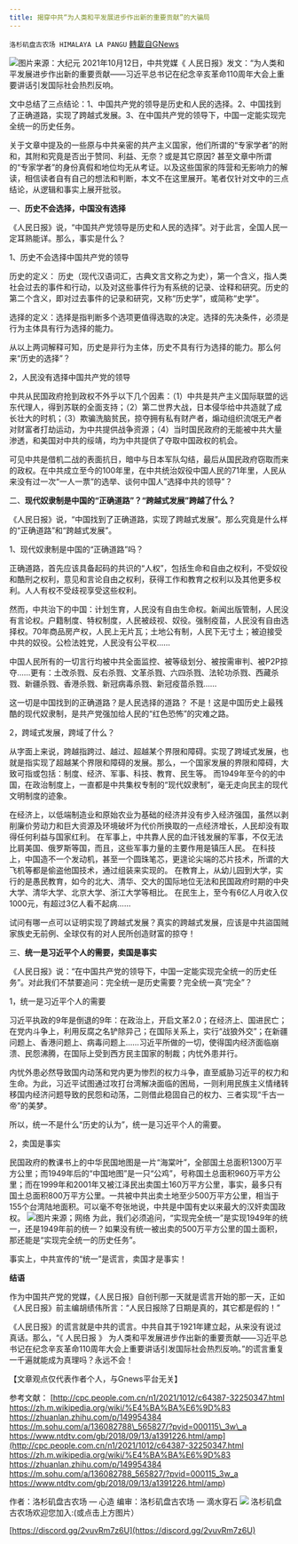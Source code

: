 ```yaml
---
title: 揭穿中共“为人类和平发展进步作出新的重要贡献”的大骗局
---
```

`洛杉矶盘古农场 HIMALAYA LA PANGU` [轉載自GNews](https://gnews.org/zh-hans/1595854/)

![](https://assets.gnews.org/wp-content/uploads/2021/10/234.png)图片来源：大纪元
2021年10月12日，中共党媒《 人民日报》发文：“为人类和平发展进步作出新的重要贡献——习近平总书记在纪念辛亥革命110周年大会上重要讲话引发国际社会热烈反响。

文中总结了三点结论：1、中国共产党的领导是历史和人民的选择。2、中国找到了正确道路，实现了跨越式发展。3、在中国共产党的领导下，中国一定能实现完全统一的历史任务。

关于文章中提及的一些原与中共亲密的共产主义国家，他们所谓的“专家学者”的附和，其附和究竟是否出于赞同、利益、无奈？或是其它原因? 甚至文章中所谓的“专家学者”的身份真假和地位均无从考证。以及这些国家的阵营和无影响力的解读，相信读者自有自己的想法和判断，本文不在这里展开。笔者仅针对文中的三点
结论，从逻辑和事实上展开批驳。

一、**历史不会选择，中国没有选择**

《人民日报》说，“中国共产党领导是历史和人民的选择”。对于此言，全国人民一定耳熟能详。那么，事实是什么？

1、历史不会选择中国共产党的领导

历史的定义：
历史（现代汉语词汇，古典文言文称之为史），第一个含义，指人类社会过去的事件和行动，以及对这些事件行为有系统的记录、诠释和研究。历史的第二个含义，即对过去事件的记录和研究，又称“历史学”，或简称“史学”。

选择的定义：选择是指判断多个选项更值得选取的决定。选择的先决条件，必须是行为主体具有行为选择的能力。

从以上两词解释可知，历史是非行为主体，历史不具有行为选择的能力。那么何来“历史的选择”？

2，人民没有选择中国共产党的领导

中共从民国政府抢到政权不外乎以下几个因素：（1）中共是共产主义国际联盟的远东代理人，得到苏联的全面支持；（2）第二世界大战，日本侵华给中共造就了成长壮大的时机；（3）欺骗洗脑贫民，掠夺拥有私有财产者，煽动组织流氓无产者对财富者打劫运动，为中共提供战争资源；（4）当时国民政府的无能被中共大量渗透，和美国对中共的绥靖，均为中共提供了夺取中国政权的机会。

可见中共是借机二战的表面抗日，暗中与日本军队勾结，最后从国民政府窃取而来的政权。在中共成立至今的100年里，在中共统治奴役中国人民的71年里，人民从来没有过一次“一人一票”的选举、谈何中国人”选择中共的领导”？

二、**现代奴隶制是中国的“正确道路”？“跨越式发展”跨越了什么？**

《人民日报》说，“中国找到了正确道路，实现了跨越式发展”。那么究竟是什么样的“正确道路”和“跨越式发展”。

1、现代奴隶制是中国的“正确道路”吗？

正确道路，首先应该具备起码的共识的“人权”，包括生命和自由之权利，不受奴役和酷刑之权利，意见和言论自由之权利，获得工作和教育之权利以及其他更多权利。人人有权不受歧视享受这些权利。

然而，中共治下的中国：计划生育，人民没有自由生命权。新闻出版管制，人民没有言论权。户籍制度、特权制度，人民被歧视、奴役。强制疫苗，人民没有自由选择权。70年商品房产权，人民上无片瓦；土地公有制，人民下无寸土；被迫接受中共的奴役。公检法姓党，人民没有公平权……

中国人民所有的一切言行均被中共全面监控、被等级划分、被按需审判、被P2P掠夺……更有：土改杀戮、反右杀戮、文革杀戮、六四杀戮、法轮功杀戮、西藏杀戮、新疆杀戮、香港杀戮、新冠病毒杀戮、新冠疫苗杀戮……

这一切是中国找到的正确道路？是人民选择的道路？
不是！这是中国历史上最残酷的现代奴隶制，是共产党强加给人民的“红色恐怖”的灾难之路。

2，跨域式发展，跨域了什么？

从字面上来说，跨越指跨过、越过、超越某个界限和障碍。实现了跨域式发展，也就是指实现了超越某个界限和障碍的发展。那么，一个国家发展的界限和障碍，大致可指或包括：制度、经济、军事、科技、教育、民生等。
而1949年至今的的中国，在政治制度上，一直都是中共集权专制的“现代奴隶制”，毫无走向民主的现代文明制度的迹象。

在经济上，以低端制造业和原始农业为基础的经济并没有步入经济强国，虽然以剥削廉价劳动力和巨大资源及环境破坏为代价所换取的一点经济增长，人民却没有取得任何利益与国家红利。
在军事上，中共靠人民的血汗钱发展的军事，不仅无法比肩美国、俄罗斯等国，而且，这些军事力量的主要作用是镇压人民。
在科技上，中国造不一个发动机，甚至一个圆珠笔芯，更遑论尖端的芯片技术，所谓的大飞机等都是偷盗他国技术，通过组装来实现的。
在教育上，从幼儿园到大学，实行的是愚民教育，如今的北大、清华、交大的国际地位无法和民国政府时期的中央大学、清华大学、北京大学、浙江大学等相比。
在民生上，至今有6亿人月收入仅1000元，有超过3亿人看不起病……

试问有哪一点可以证明实现了跨越式发展？真实的跨越式发展，应该是中共盜国贼家族史无前例、全球仅有的对人民所创造财富的掠夺！

三、**统一是习近平个人的需要，卖国是事实**

《人民日报》说：“在中国共产党的领导下，中国一定能实现完全统一的历史任务”。对此我们不禁要追问：完全统一是历史需要？完全统一真“完全”？

1，统一是习近平个人的需要

习近平执政的9年是倒退的9年：在政治上，开启文革2.0；在经济上、国进民亡；在党内斗争上，利用反腐之名铲除异己；在国际关系上，实行“战狼外交”；在新疆问题上、香港问题上、病毒问题上……习近平所做的一切，使得国内经济面临崩溃、民怨沸腾，在国际上受到西方民主国家的制裁；内忧外患并行。

内忧外患必然导致国内动荡和党内更为惨烈的权力斗争，直至威胁习近平的权力和生命。为此，习近平试图通过攻打台湾解决面临的困局，一则利用民族主义情绪转移国内经济问题导致的民怨和动荡，二则借此稳固自己的权力、三者实现“千古一帝”的美梦。

所以，统一不是什么“历史的认为”，统一是习近平个人的需要。

2，卖国是事实

民国政府的教课书上的中华民国地图是一片“海棠叶”，全部国土总面积1300万平方公里；而1949年后的“中国地图”是一只“公鸡”，号称国土总面积960万平方公里；而在1999年和2001年又被江泽民出卖国土160万平方公里，事实，最多只有国土总面积800万平方公里。一共被中共出卖土地至少500万平方公里，相当于155个台湾陆地面积。可以毫不夸张地说，中共是中国有史以来最大的汉奸卖国政权。
![](https://assets.gnews.org/wp-content/uploads/2021/10/image-268.png)图片来源；网络
为此，我们必须追问，“实现完全统一”是实现1949年的统一，还是1949年前的统一？如果没有统一被出卖的500万平方公里的国土面积，那还能是“实现完全统一的历史任务”。

事实上，中共宣传的“统一”是谎言，卖国才是事实！

**结语**

作为中国共产党的党媒，《人民日报》自创刊那一天就是谎言开始的那一天，正如《人民日报》前主编胡绩伟所言：“人民日报除了日期是真的，其它都是假的！”

《人民日报》的谎言就是中共的谎言。中共自其于1921年建立起，从来没有说过真话。那么，“《 人民日报 》 为人类和平发展进步作出新的重要贡献——习近平总书记在纪念辛亥革命110周年大会上重要讲话引发国际社会热烈反响。”的谎言重复一千遍就能成为真理吗？永远不会！

【文章观点仅代表作者个人，与Gnews平台无关】

参考文献：
[http://cpc.people.com.cn/n1/2021/1012/c64387-32250347.html
https://zh.m.wikipedia.org/wiki/%E4%BA%BA%E6%9D%83
https://zhuanlan.zhihu.com/p/149954384
https://m.sohu.com/a/136082788\_565827/?pvid=000115\_3w\_a
https://www.ntdtv.com/gb/2018/09/13/a1391226.html/amp](http://cpc.people.com.cn/n1/2021/1012/c64387-32250347.html
https://zh.m.wikipedia.org/wiki/%E4%BA%BA%E6%9D%83
https://zhuanlan.zhihu.com/p/149954384
https://m.sohu.com/a/136082788_565827/?pvid=000115_3w_a
https://www.ntdtv.com/gb/2018/09/13/a1391226.html/amp)

作者：洛杉矶盘古农场 — 心造
编审：洛杉矶盘古农场 — 滴水穿石
![](https://assets.gnews.org/wp-content/uploads/2021/03/WhatsApp-Image-2021-06-26-at-22.05.30.jpeg)
洛杉矶盘古农场欢迎您加入:(或点击上方图片）

[https://discord.gg/2vuvRm7z6U](https://discord.gg/2vuvRm7z6U)
